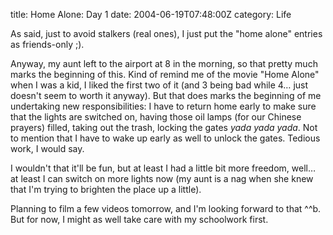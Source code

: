 title: Home Alone: Day 1
date: 2004-06-19T07:48:00Z
category: Life

As said, just to avoid stalkers (real ones), I just put the "home alone" entries as friends-only ;).

Anyway, my aunt left to the airport at 8 in the morning, so that pretty much marks the beginning of this. Kind of remind me of the movie "Home Alone" when I was a kid, I liked the first two of it (and 3 being bad while 4… just doesn't seem to worth it anyway). But that does marks the beginning of me undertaking new responsibilities: I have to return home early to make sure that the lights are switched on, having those oil lamps (for our Chinese prayers) filled, taking out the trash, locking the gates *yada yada yada*. Not to mention that I have to wake up early as well to unlock the gates. Tedious work, I would say.

I wouldn't that it'll be fun, but at least I had a little bit more freedom, well… at least I can switch on more lights now (my aunt is a nag when she knew that I'm trying to brighten the place up a little).

Planning to film a few videos tomorrow, and I'm looking forward to that ^^b. But for now, I might as well take care with my schoolwork first.
